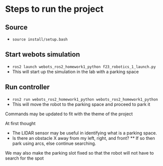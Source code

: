  # Steps to run the project
 ## Source
 - `source install/setup.bash`
  ## Start webots simulation
 - `ros2 launch webots_ros2_homework1_python f23_robotics_1_launch.py `
 - This will start up the simulation in the lab with a parking space
## Run controller
 - `ros2 run webots_ros2_homework1_python webots_ros2_homework1_python`
 - This will move the robot to the parking space and proceed to park it

Commands may be updated to fit with the theme of the project

At first thought
  * The LIDAR sensor may be useful in identifying what is a parking space.
   *  Is there an obstacle X away from my left, right, and front?
     ** If so then park using arcs, else continue searching.

We may also make the parking slot fixed so that the robot will not have to search for the spot
